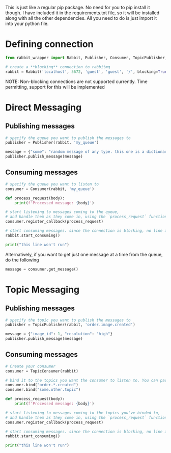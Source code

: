 This is just like a regular pip package. No need for you to pip install it though. I have included it in the requirements.txt file, so it will be installed along with all the other dependencies. All you need to do is just import it into your python file.

# Defining connection
```python
from rabbit_wrapper import Rabbit, Publisher, Consumer, TopicPublisher, TopicConsumer

# create a **blocking** connection to rabbitmq
rabbit = Rabbit('localhost', 5672, 'guest', 'guest', '/', blocking=True)
```

NOTE: Non-blocking connections are not supported currently. Time permitting, support for this will be implemented

# Direct Messaging
## Publishing messages
```python
# specify the queue you want to publish the messages to
publisher = Publisher(rabbit, 'my_queue')

message = {"some": "random message of any type. this one is a dictionary."}
publisher.publish_message(message)
```

## Consuming messages
```python
# specify the queue you want to listen to
consumer = Consumer(rabbit, 'my_queue')

def process_request(body):
    print(f'Processed message: {body}')

# start listening to messages coming to the queue,
# and handle them as they come in, using the `process_request` function
consumer.register_callback(process_request)

# start consuming messages. since the connection is blocking, no line after this will run.
rabbit.start_consuming()

print("this line won't run")
```

Alternatively, if you want to get just one message at a time from the queue, do the following
```python
message = consumer.get_message()
```

# Topic Messaging
## Publishing messages
```python
# specify the topic you want to publish the messages to
publisher = TopicPublisher(rabbit, 'order.image.created')

message = {"image_id": 1, "resolution": "high"}
publisher.publish_message(message)
```

## Consuming messages
```python
# Create your consumer
consumer = TopicConsumer(rabbit)

# bind it to the topics you want the consumer to listen to. You can pass a topic, or a list of topics, that you want this consumer to listen to
consumer.bind("order.*.created")
consumer.bind("some.other.topic")

def process_request(body):
    print(f'Processed message: {body}')

# start listening to messages coming to the topics you've binded to,
# and handle them as they come in, using the `process_request` function
consumer.register_callback(process_request)

# start consuming messages. since the connection is blocking, no line after this will run.
rabbit.start_consuming()

print("this line won't run")
```
